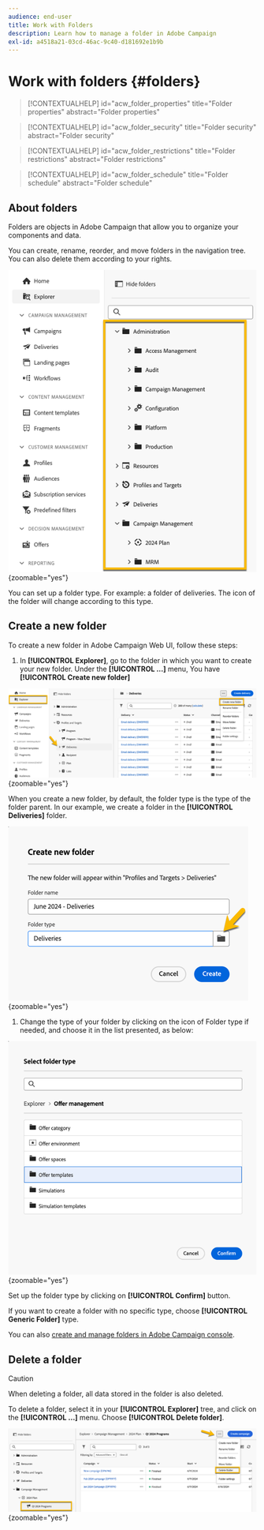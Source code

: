 ```yaml
---
audience: end-user
title: Work with Folders
description: Learn how to manage a folder in Adobe Campaign
exl-id: a4518a21-03cd-46ac-9c40-d181692e1b9b
---
```

# Work with folders {#folders}

>[!CONTEXTUALHELP]
>id="acw_folder_properties"
>title="Folder properties"
>abstract="Folder properties"

>[!CONTEXTUALHELP]
>id="acw_folder_security"
>title="Folder security"
>abstract="Folder security"

>[!CONTEXTUALHELP]
>id="acw_folder_restrictions"
>title="Folder restrictions"
>abstract="Folder restrictions"

>[!CONTEXTUALHELP]
>id="acw_folder_schedule"
>title="Folder schedule"
>abstract="Folder schedule"

## About folders

Folders are objects in Adobe Campaign that allow you to organize your components and data.

You can create, rename, reorder, and move folders in the navigation tree. You can also delete them according to your rights. 

  ![](assets/folders.png){zoomable="yes"}

You can set up a folder type. For example: a folder of deliveries. 
The icon of the folder will change according to this type.

## Create a new folder

To create a new folder in Adobe Campaign Web UI, follow these steps: 

1. In **[!UICONTROL Explorer]**, go to the folder in which you want to create your new folder.
Under the **[!UICONTROL ...]** menu, You have **[!UICONTROL Create new folder]**

  ![](assets/folder_create.png){zoomable="yes"}

When you create a new folder, by default, the folder type is the type of the folder parent. 
In our example, we create a folder in the **[!UICONTROL Deliveries]** folder.

  ![](assets/folder_new.png){zoomable="yes"}

1. Change the type of your folder by clicking on the icon of Folder type if needed, and choose it in the list presented, as below: 

  ![](assets/folder_type.png){zoomable="yes"}

Set up the folder type by clicking on **[!UICONTROL Confirm]** button.

If you want to create a folder with no specific type, choose **[!UICONTROL Generic Folder]** type.

You can also [create and manage folders in Adobe Campaign console](https://experienceleague.adobe.com/en/docs/campaign/campaign-v8/config/configuration/folders-and-views).

## Delete a folder

>[!CAUTION]
>
>When deleting a folder, all data stored in the folder is also deleted.

To delete a folder, select it in your **[!UICONTROL Explorer]** tree, and click on the **[!UICONTROL ...]** menu. 
Choose **[!UICONTROL Delete folder]**.

![](assets/folder_delete.png){zoomable="yes"}
